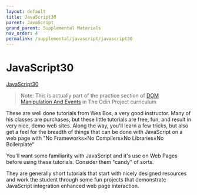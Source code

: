 ```yaml
---
layout: default
title: JavaScript30
parent: JavaScript
grand_parent: Supplemental Materials
nav_order: 4
permalink: /supplemental/javascript/javascript30
---
```


# JavaScript30

[JavaScript30](https://javascript30.com)

> Note: This is actually part of the practice section of [DOM Manipulation And Events](https://www.theodinproject.com/lessons/foundations-dom-manipulation-and-events)
> in The Odin Project curriculum

These are well done tutorials from Wes Bos, a very good instructor. Many of his
classes are purchases, but these little tutorials are free, fun, and
result in very nice, demo web sites. Along the way, you'll learn a few tricks,
but also get a feel for the breadth of things that can be done with JavaScript on a
web page with "No Frameworks×No Compilers×No Libraries×No Boilerplate"

You'll want some familiarity with JavaScript and it's use on Web Pages before
using these tutorials. Consider them "candy" of sorts.

They are generally short tutorials that start with nicely designed resources
and work the student through some fun projects that demonstrate
JavaScript integration enhanced web page interaction.
